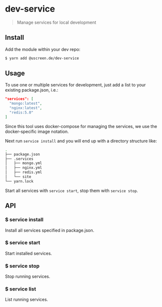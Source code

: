 # dev-service

> Manage services for local development

## Install

Add the module within your dev repo:

```bash
$ yarn add @uscreen.de/dev-service
```

## Usage

To use one or multiple services for development, just add a list to your existing package.json, i.e.:

```json
"services": [
  "mongo:latest",
  "nginx:latest",
  "redis:5.0"
]
```

Since this tool uses docker-compose for managing the services, we use the docker-specific image notation.

Next run `service install` and you will end up with a directory structure like:

```bash
.
├── package.json
├── .services
│   ├── mongo.yml
│   ├── nginx.yml
│   ├── redis.yml
│   └── site
└── yarn.lock
```

Start all services with `service start`, stop them with `service stop`.

## API

### $ service install

Install all services specified in package.json.

### $ service start

Start installed services.

### $ service stop

Stop running services.

### $ service list

List running services.
